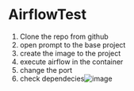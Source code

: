 # AirflowTest

1. Clone the repo from github
2. open prompt to the base project
3. create the image to the project
4. execute airflow in the container
5. change the port 
6. check dependecies![image](https://user-images.githubusercontent.com/71832415/236263572-88f611db-8b73-4ad2-a079-1ba45ed35ce0.png)
